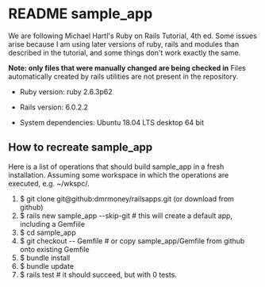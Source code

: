 # README sample_app
We are following Michael Hartl's Ruby on Rails Tutorial, 4th ed.
Some issues arise because I am using later versions of ruby, rails and modules
than described in the tutorial, and some things don't work exactly the same.

**Note: only files that were manually changed are being checked in**
Files automatically created by rails utilities are not present in the repository.

* Ruby version: ruby 2.6.3p62

* Rails version: 6.0.2.2

* System dependencies: Ubuntu 18.04 LTS desktop 64 bit

## How to recreate sample_app
Here is a list of operations that should build sample_app in a fresh installation.
Assuming some workspace in which the operations are executed, e.g. ~/wkspc/.
1. $ git clone git@github:dmrmoney/railsapps.git (or download from github)
1. $ rails new sample_app --skip-git # this will create a default app, including a Gemfiile
1. $ cd sample_app
1. $ git checkout -- Gemfile # or copy sample_app/Gemfile from github onto existing Gemfile
1. $ bundle install
1. $ bundle update
1. $ rails test # it should succeed, but with 0 tests.


